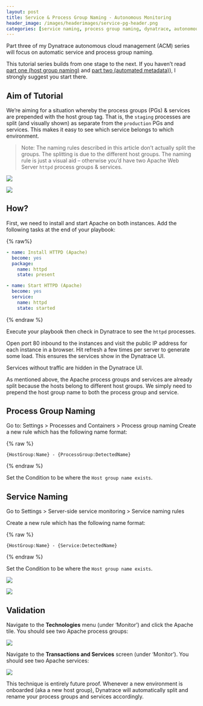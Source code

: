 ```yaml
---
layout: post
title: Service & Process Group Naming - Autonomous Monitoring
header_image: /images/headerimages/service-pg-header.png
categories: [service naming, process group naming, dynatrace, autonomous monitoring, acm, automation]
---
```


Part three of my Dynatrace autonomous cloud management (ACM) series will focus on automatic service and process group naming.

This tutorial series builds from one stage to the next. If you haven’t read [part one (host group naming)](/assured-host-groups-autonomous-monitoring) and [part two (automated metadata)](/assured-host-metadata-autonomous-monitoring)), I strongly suggest you start there.

## Aim of Tutorial

We’re aiming for a situation whereby the process groups (PGs) & services are prepended with the host group tag. That is, the `staging` processes are split (and visually shown) as separate from the `production` PGs and services. This makes it easy to see which service belongs to which environment.

> Note: The naming rules described in this article don’t actually split the groups. The splitting is due to the different host groups. The naming rule is just a visual aid – otherwise you’d have two Apache Web Server `httpd` process groups & services.

![](/images/postimages/service-pg-1.png)

![](/images/postimages/service-pg-2.png)

## How?

First, we need to install and start Apache on both instances. Add the following tasks at the end of your playbook:

{% raw%}
```yaml
- name: Install HTTPD (Apache)
  become: yes
  package:
    name: httpd
    state: present

- name: Start HTTPD (Apache)
  become: yes
  service:
    name: httpd
    state: started
```
{% endraw %}

Execute your playbook then check in Dynatrace to see the `httpd` processes.

Open port 80 inbound to the instances and visit the public IP address for each instance in a browser. Hit refresh a few times per server to generate some load. This ensures the services show in the Dynatrace UI. 

Services without traffic are hidden in the Dynatrace UI.

As mentioned above, the Apache process groups and services are already split because the hosts belong to different host groups. We simply need to prepend the host group name to both the process group and service.

## Process Group Naming

Go to: Settings > Processes and Containers > Process group naming
Create a new rule which has the following name format:

{% raw %}
```
{HostGroup:Name} - {ProcessGroup:DetectedName}
```
{% endraw %}

Set the Condition to be where the `Host group name exists`.

## Service Naming

Go to Settings > Server-side service monitoring > Service naming rules

Create a new rule which has the following name format:

{% raw %}
```
{HostGroup:Name} - {Service:DetectedName}
```
{% endraw %}

Set the Condition to be where the `Host group name exists`.

![](/images/postimages/service-pg-3.png)

![](/images/postimages/service-pg-4.png)

## Validation

Navigate to the **Technologies** menu (under ‘Monitor’) and click the Apache tile. You should see two Apache process groups:

![](/images/postimages/service-pg-5.png)

Navigate to the **Transactions and Services** screen (under ‘Monitor’). You should see two Apache services:

![](/images/postimages/service-pg-6.png)

This technique is entirely future proof. Whenever a new environment is onboarded (aka a new host group), Dynatrace will automatically split and rename your process groups and services accordingly.
